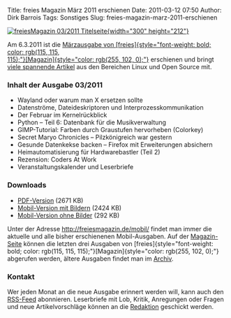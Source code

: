 Title: freies Magazin März 2011 erschienen
Date: 2011-03-12 07:50
Author: Dirk Barrois
Tags: Sonstiges
Slug: freies-magazin-marz-2011-erschienen

[![freiesMagazin 03/2011
Titelseite](http://www.freiesmagazin.de/system/files/freiesmagazin-2011-03.png){width="300"
height="212"}](http://www.freiesmagazin.de/system/files/freiesmagazin-2011-03.png)


Am 6.3.2011 ist die [Märzausgabe von
[freies]{style="font-weight: bold; color: rgb(115, 115,<br />115);"}[Magazin]{style="color: rgb(255, 102, 0);"}](http://www.freiesmagazin.de/20110306-märzausgabe-erschienen)
erschienen und bringt [viele spannende
Artikel](http://www.freiesmagazin.de/freiesMagazin-2011-03) aus den
Bereichen Linux und Open Source mit.


### Inhalt der Ausgabe 03/2011


-   Wayland oder warum man X ersetzen sollte
-   Datenströme, Dateideskriptoren und Interprozesskommunikation
-   Der Februar im Kernelrückblick
-   Python – Teil 6: Datenbank für die Musikverwaltung
-   GIMP-Tutorial: Farben durch Graustufen hervorheben (Colorkey)
-   Secret Maryo Chronicles – Pilzkönigreich war gestern
-   Gesunde Datenkekse backen – Firefox mit Erweiterungen absichern
-   Heimautomatisierung für Hardwarebastler (Teil 2)
-   Rezension: Coders At Work
-   Veranstaltungskalender und Leserbriefe


<!--break--><!--break-->

### Downloads


-   [PDF-Version](http://www.freiesmagazin.de/ftp/2011/freiesMagazin-2011-03.pdf)
    (2671 KB)
-   [Mobil-Version mit
    Bildern](http://www.freiesmagazin.de/mobil/freiesMagazin-2011-03-bilder.html)
    (2424 KB)
-   [Mobil-Version ohne
    Bilder](http://www.freiesmagazin.de/mobil/freiesMagazin-2011-03.html)
    (292 KB)


Unter der Adresse <http://freiesmagazin.de/mobil/> findet man immer die
aktuelle und alle bisher erschienenen Mobil-Ausgaben. Auf der
[Magazin-Seite](http://www.freiesmagazin.de/magazin) können die letzten
drei Ausgaben von
[freies]{style="font-weight: bold; color: rgb(115, 115, 115);"}[Magazin]{style="color: rgb(255, 102, 0);"}
abgerufen werden, ältere Ausgaben findet man im
[Archiv](http://www.freiesmagazin.de/archiv).


### Kontakt


Wer jeden Monat an die neue Ausgabe erinnert werden will, kann auch den
[RSS-Feed](http://www.freiesmagazin.de/rss.xml) abonnieren. Leserbriefe
mit Lob, Kritik, Anregungen oder Fragen und neue Artikelvorschläge
können an die [Redaktion](http://www.freiesmagazin.de/kontakt) geschickt
werden.



